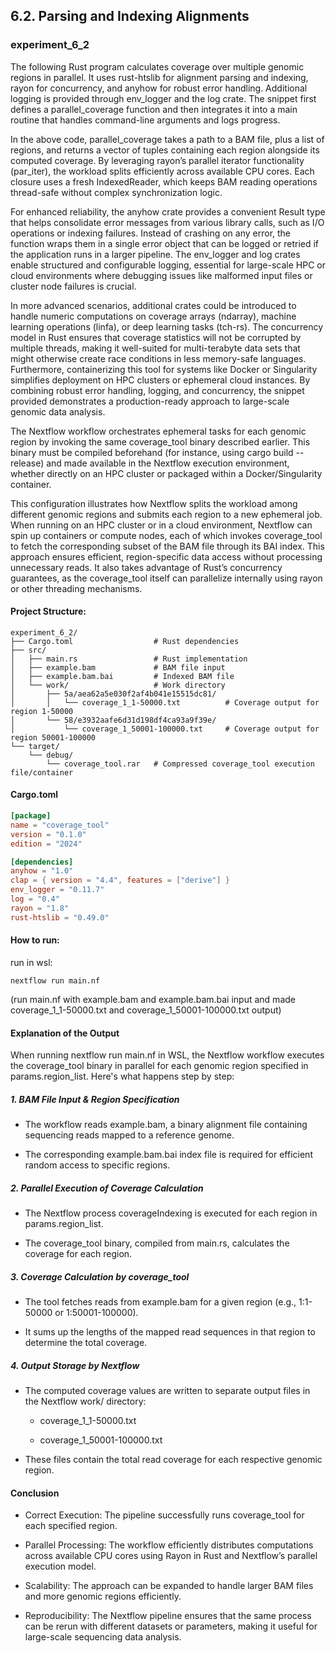 ## 6.2. Parsing and Indexing Alignments

### experiment_6_2

The following Rust program calculates coverage over multiple genomic regions in parallel. It uses rust-htslib for alignment parsing and indexing, rayon for concurrency, and anyhow for robust error handling. Additional logging is provided through env_logger and the log crate. The snippet first defines a parallel_coverage function and then integrates it into a main routine that handles command-line arguments and logs progress.

In the above code, parallel_coverage takes a path to a BAM file, plus a list of regions, and returns a vector of tuples containing each region alongside its computed coverage. By leveraging rayon’s parallel iterator functionality (par_iter), the workload splits efficiently across available CPU cores. Each closure uses a fresh IndexedReader, which keeps BAM reading operations thread-safe without complex synchronization logic.

For enhanced reliability, the anyhow crate provides a convenient Result type that helps consolidate error messages from various library calls, such as I/O operations or indexing failures. Instead of crashing on any error, the function wraps them in a single error object that can be logged or retried if the application runs in a larger pipeline. The env_logger and log crates enable structured and configurable logging, essential for large-scale HPC or cloud environments where debugging issues like malformed input files or cluster node failures is crucial.

In more advanced scenarios, additional crates could be introduced to handle numeric computations on coverage arrays (ndarray), machine learning operations (linfa), or deep learning tasks (tch-rs). The concurrency model in Rust ensures that coverage statistics will not be corrupted by multiple threads, making it well-suited for multi-terabyte data sets that might otherwise create race conditions in less memory-safe languages. Furthermore, containerizing this tool for systems like Docker or Singularity simplifies deployment on HPC clusters or ephemeral cloud instances. By combining robust error handling, logging, and concurrency, the snippet provided demonstrates a production-ready approach to large-scale genomic data analysis.

The Nextflow workflow orchestrates ephemeral tasks for each genomic region by invoking the same coverage_tool binary described earlier. This binary must be compiled beforehand (for instance, using cargo build --release) and made available in the Nextflow execution environment, whether directly on an HPC cluster or packaged within a Docker/Singularity container.

This configuration illustrates how Nextflow splits the workload among different genomic regions and submits each region to a new ephemeral job. When running on an HPC cluster or in a cloud environment, Nextflow can spin up containers or compute nodes, each of which invokes coverage_tool to fetch the corresponding subset of the BAM file through its BAI index. This approach ensures efficient, region-specific data access without processing unnecessary reads. It also takes advantage of Rust’s concurrency guarantees, as the coverage_tool itself can parallelize internally using rayon or other threading mechanisms.

#### Project Structure:
```plaintext
experiment_6_2/
├── Cargo.toml                  # Rust dependencies
├── src/
│   ├── main.rs                 # Rust implementation
│   ├── example.bam             # BAM file input
│   ├── example.bam.bai         # Indexed BAM file
│   └── work/                   # Work directory
│       ├── 5a/aea62a5e030f2af4b041e15515dc81/
│       │   └── coverage_1_1-50000.txt          # Coverage output for region 1-50000
│       └── 58/e3932aafe6d31d198df4ca93a9f39e/
│           └── coverage_1_50001-100000.txt     # Coverage output for region 50001-100000
└── target/
    └── debug/
        └── coverage_tool.rar   # Compressed coverage_tool execution file/container
```

#### Cargo.toml

```toml
[package]
name = "coverage_tool"
version = "0.1.0"
edition = "2024"

[dependencies]
anyhow = "1.0"
clap = { version = "4.4", features = ["derive"] }
env_logger = "0.11.7"
log = "0.4"
rayon = "1.8"
rust-htslib = "0.49.0"
```

#### How to run:

run in wsl:

```wsl
nextflow run main.nf
```

(run main.nf with example.bam and example.bam.bai input and made coverage_1_1-50000.txt and coverage_1_50001-100000.txt output)
  

#### Explanation of the Output
When running nextflow run main.nf in WSL, the Nextflow workflow executes the coverage_tool binary in parallel for each genomic region specified in params.region_list. Here's what happens step by step:

##### 1. BAM File Input & Region Specification

* The workflow reads example.bam, a binary alignment file containing sequencing reads mapped to a reference genome.

* The corresponding example.bam.bai index file is required for efficient random access to specific regions.

##### 2. Parallel Execution of Coverage Calculation

* The Nextflow process coverageIndexing is executed for each region in params.region_list.

* The coverage_tool binary, compiled from main.rs, calculates the coverage for each region.

##### 3. Coverage Calculation by coverage_tool

* The tool fetches reads from example.bam for a given region (e.g., 1:1-50000 or 1:50001-100000).

* It sums up the lengths of the mapped read sequences in that region to determine the total coverage.

##### 4. Output Storage by Nextflow

* The computed coverage values are written to separate output files in the Nextflow work/ directory:

  * coverage_1_1-50000.txt

  * coverage_1_50001-100000.txt

* These files contain the total read coverage for each respective genomic region.

#### Conclusion

* Correct Execution: The pipeline successfully runs coverage_tool for each specified region.

* Parallel Processing: The workflow efficiently distributes computations across available CPU cores using Rayon in Rust and Nextflow’s parallel execution model.

* Scalability: The approach can be expanded to handle larger BAM files and more genomic regions efficiently.

* Reproducibility: The Nextflow pipeline ensures that the same process can be rerun with different datasets or parameters, making it useful for large-scale sequencing data analysis.
